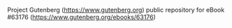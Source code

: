 Project Gutenberg (https://www.gutenberg.org) public repository for
eBook #63176 (https://www.gutenberg.org/ebooks/63176)
